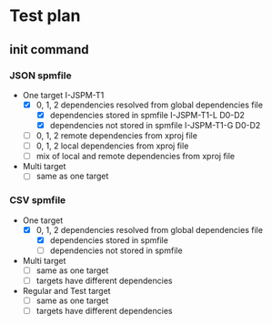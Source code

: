 # Test plan

## init command

### JSON spmfile

- One target I-JSPM-T1 
	- [x] 0, 1, 2 dependencies resolved from global dependencies file
		- [x] dependencies stored in spmfile I-JSPM-T1-L D0-D2
		- [x] dependencies not stored in spmfile I-JSPM-T1-G D0-D2
	- [ ] 0, 1, 2 remote dependencies from xproj file
	- [ ] 0, 1, 2 local dependencies from xproj file
	- [ ] mix of local and remote dependencies from xproj file

- Multi target
	- [ ] same as one target

### CSV spmfile

- One target
	- [x] 0, 1, 2 dependencies resolved from global dependencies file
		- [x] dependencies stored in spmfile
		- [ ] dependencies not stored in spmfile

- Multi target
	- [ ] same as one target
	- [ ] targets have different dependencies

- Regular and Test target
	- [ ] same as one target
	- [ ] targets have different dependencies
